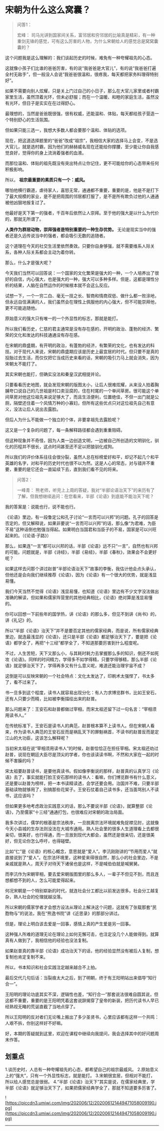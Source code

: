 # 宋朝为什么这么窝囊？

> 问答1：
> 
> 宏峰： 司马光讲到国家间关系，富邻居和穷邻居的比喻真是精彩，有一种重剑无锋的感觉，可有这么厉害的人物，为什么宋朝给人的感觉总是窝窝囊囊的？

这个问题我是这么理解的：我们谈起历史的时候，难免有一种夸耀祖先的心态。

这就像小孩子们比谁的爸爸厉害，有的说“我爸爸是大官儿”，有的说“我爸爸打遍全村无敌手”，但一般没人会说“我爸爸很温和，很疼我，每天都把家务料理得特别好”。

如果不需要向别人炫耀，只是关上门过自己的小日子，那么在大官儿家里或者村霸家里生活，虽然顶着光环，但未必舒服；而在一个温暖、和睦的家庭生活，虽然没有光环，但日子是实实在在过得舒心。

最理想的，当然是爸爸既很强，很有权威，还能温和、体贴，每天都给孩子营造一个特别舒心的生活氛围。

但如果只能三选一，我想大多数人都会要那个温和、体贴的选项。

现在，把这道选择题里的“爸爸”改成“祖宗”，我相信大家的选择马上会变，不是选大官儿，就是选村霸，因为他们的赫赫威名现在还能给你撑腰，至少能让你自我感觉良好，觉得你的身上流淌着强者的血液。

而那位温和、体贴的祖先既没有突出特点让你记住，更不可能给你的心态带来任何积极影响。

所以， **祖宗最重要的素质只有一个：威风。**

哪怕他横行霸道，虐待家人，喜怒无常，通通都不重要，重要的是，他是不是打下了最大规模的家业，是不是把周围的邻居都打服了，是不是所有欺负过他的人通通被他凶狠地报复过了。

他最好是天下第一的强者，千百年后依然让人崇拜。至于他的强大是以什么为代价的，那就无所谓了。

 **人类作为群居动物，崇拜强者是特别重要的一种生存优势。** 无论是现实当中的强者还是久远传说当中的强者，都会吸引无数的追随者。

这个道理在今天的社交生活里依然奏效。只要你自身够强，就不需要维系人际关系，各种人际关系都会主动为着你转。

那么，什么才是强大呢？

今天我们当然可以回答说：一个国家的文化繁荣是强大的一种，一个人培养出了很好的自信，内心强大，也是强大的一种，强大可以多种多样。但是，这都是理性分析的结果，人脑在自然运作的时候根本就不会这么反应。

试想一下，一个一穷二白、毫无一技之长、智商和情商双低、做什么都一败涂地，但永远自信满满的人，我们虽然会在理性上佩服他的内心强大，但不可能崇拜他，更不可能追随他。

原始意义的强大只有唯一的一个外显性的标志，那就是能打。

所以我们看历史，仁慈的君主通常是没有存在感的，开明的政治、蓬勃的经济、繁荣的文化和发达的科技通通没有存在感。

在宋朝的鼎盛期，有开明的政治，有蓬勃的经济，有繁荣的文化，也有发达的科技。对于现代人来说，宋朝的鼎盛期应该是历史上最宜居的时代。但只要不是真的投胎过去生活，而仅仅把它当成历史来看的话，宋朝的吸引力马上就会消失，因为宋朝太不能打了。

其实宋朝也能打，但确实没法和秦皇汉武相提并论。

只要看看历史地图，就会发现宋朝的版图太小，让后人很难炫耀，从来没人拍着胸脯夸口说自己的几世祖是村口卖豆腐的，住在村尾的一个单间草房。很可能这个单间草房对他这位祖先来说足够大了，而且生活便利，位置绝佳，不但一出门就是公厕，隔壁还住着一个风情万种的小寡妇，但所有这些优点只对这位祖先自己有意义，没法让后人说出去露脸。

但后人为什么不能做一个独立的个体，非要拿祖先去露脸呢？

这又是一个复杂的问题了，每一条解释路径都会遇到重重阻碍。

但这种现象并不奇怪，因为人类一边创造文明，一边被自己所创造的文明驯化，驯化的历程并不很长，这点时间甚至还不足以把狼驯化成狗。

所以我们的评价体系往往会很分裂，虽然人总在标榜爱好和平，却记不起几个和平英雄的名字，对和平的历史时代也很不以为然。这是人心的常态，对与错并不重要，重要的是它还会一直延续下去，直到我们看不见的将来。

> 问答2：
> 
> 一峰青： 熊老师，听完上上周的答疑，我对“半部论语治天下”的来历有了了解，但我想继续追问：在您看来，半部《论语》到底能不能治天下呢？

我的答案是：说能也行，说不能也行。

《论语》里边，有一段鲁定公和孔子讨论“一言而可以兴邦”的问题。孔子的回答是否定的，但又解释说，如果非要说“一言而可以兴邦”的话，那么像“为君难，为臣不易”这种话倒也勉强当得起。如果明白当国君和当臣子的不易，国家是可以兴旺起来的。（《论语·子路》）

那么，如果连“一言”都可以兴邦的话，半部《论语》远不只“一言”，自然也有兴邦的可能。问题就是，半部《诗经》，半部《易经》，半部《春秋》，效果会不会更好呢？

如果这样去问那个讲过赵普“半部论语治天下”故事的李衡，我估计他会点头承认，但他还是会向我们继续推荐《论语》，因为《论语》有一个很大的优势，就是浅显易懂。

我们今天当然不觉得《论语》浅显易懂，也知道《论语》里边有不少文字没法做出准确的解读，但如果和儒家阵营里的其他经典相比，《论语》绝对算是浅显易懂的。

你可以回想一下前些年的国学热，讲《论语》的那么多，但见不到讲《尚书》的，讲《礼记》的。

所以“半部《论语》治天下”并不是要否定其他的儒家经典，而是说，所有儒家经典里边，就连最浅显的《论语》，还只是半部《论语》都足够治天下了，要是把《论语》都学全了，再把“十三经”都学全了，不知道那要厉害到什么程度呢。

不过，人生苦短，天下又那么小，与其耗时耗力去掌握那么多的知识，倒还不如死攻《论语》。同样的时间精力，学得多不如学得精，只要学得够精，那么半部《论语》就足够治天下了，学得再多又有什么意义呢，难道还能治理宇宙不成？

这倒是可以反映宋朝的一个社会特点：文化太发达了，印刷术太强悍了，书太多了，看不过来了。

书一旦多到这个程度，读书人就容易出现分化：有人力求博览群书，比如王安石，还有人只要少而精，比如被李衡描绘出来的赵普。

那么问题来了：王安石和赵普都做过宰相，而宋太祖还留下过一句名言：“宰相须用读书人。”

在传统标准下，王安石是读书人的典范，赵普根本算不上读书人。但在宋朝人看来，作为读书人典范的王安石反而是祸乱天下的罪魁祸首，不读书的赵普反而是定江山的大功臣，这该怎么解释呢？

当初宋太祖在说“宰相须用读书人”的时候，赵普恰恰正在担任宰相。宋太祖还劝过赵普，说现在朝廷大臣尽是顶尖的学者，你也该读读书啊，不然和大家在一起的时候不害臊的吗？

宋太祖要赵普读书，是要他真读书。假如像李衡说的那样，赵普真的认真学习《论语》去了，事实就能打脸王安石那样的读书人：看嘛，你们博览群书有什么意义，还是要以赵普为榜样，把一本书读精读透，会学还要会用。治国并不难，只要半部基础读物就够用了，别搞那些花架子。王安石仗着自己读书多，还当面骂别人不读书，这应该吗？

但如果更多地考虑政治实践意义的话，那么不要说半部《论语》，就算整部《论语》，乃至儒家“十三经”通通打包，也很难应对宋朝的政治局面。

我多次讲过，儒学的根基是宗法秩序，一旦脱离宗法环境就难免捉襟见肘，这就像今天小县城的生存法则没法在大城市通用。熟人社会里的很多人生道理看上去都很亲切，很美好，也行得通，而一旦放到现代大都会，虽然还是很亲切，还是很美好，但无论你怎么呼吁，也得碰壁。

比如“仁”是《论语》的核心概念，意思就是“爱人”。李沆刚刚讲的“节用而爱人”就直接说到了“爱人”。在宗法环境里，这种爱来得很自然，那么小的社会里边，不是亲戚就是熟人，周天子对待天下诸侯也是这样，不是喊伯伯就是喊舅舅。

而李沆作为宋朝宰相，要去爱宋朝版图里的那么多人，一辈子不但见不到，而且连想都想不到的人，怎么可能爱得起来。

何况宋朝是一个特别崭新的时代，就连社会分工都比以前发达很多。社会分工越复杂，熟人社会的伦理就越没落。

所以宋朝的儒家学者才会想方设法从理论上解决这个问题，这就有了张载那套“民胞物与”的说法，我在“熊逸书院”讲《近思录》的那部分讲过。

但是，理论上明白该去爱是一回事，感情上真的产生爱是另一回事。

这种强人所难的道理无论在理论上如何无懈可击，也注定没几个人能做得到。就算真有人做到了，我相信他的经验也没法复制。

如果赵普真的靠半部《论语》成功治天下的话，他的经验显然没有被后人复制，想复制也肯定复制不来。

所以，书本知识和社会实践注定越来越合不上拍。

最后交代几句后话：当裂痕太大之后，到了明朝，终于有王阳明站出来倡导“知行合一”。

王阳明的理论功底其实不深，逻辑性也差，“知行合一”那套说法很难自圆其说，但这都不重要，重要的是王阳明凭着这套说辞揭穿了皇帝的新装，把历代读书人早已经熟视无睹的荒诞直截了当地点穿了。

所以王阳明的反对者们无论嘴上搬出了多少圣贤书，心里应该都有这样一个共鸣：人艰不拆，你别这样好不好嘛。

好，本期的答疑就到这里，欢迎在课程中继续向我提问，我会选择其中的好问题周末作答。

## 划重点

1.谈历史时，人总有一种夸耀祖先的心态，都希望自己的祖宗最威风。
2.原始意义上的“强大”，只有一个外显性标志，就是能打。
3.宋朝很宜居，但相对不能打，所以给人感觉总是很弱。
4.“半部《论语》治天下”其实是说，在儒家经典里，学半部《论语》就足够治天下了，如果把儒家经典学全了，那就不知道要多厉害了。

![https://piccdn3.umiwi.com/img/202006/12/202006121449471058009190.jpg](https://piccdn3.umiwi.com/img/202006/12/202006121449471058009190.jpg)

---
